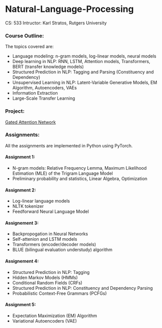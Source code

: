 # Natural-Language-Processing

CS: 533 Intructor: Karl Stratos, Rutgers University

### Course Outline:
The topics covered are: 
* Language modeling: n-gram models, log-linear models, neural models
* Deep learning in NLP: RNN, LSTM, Attention models, Transformers, BERT (transfer knowledge models)
* Structured Prediction in NLP: Tagging and Parsing (Constituency and Dependency)
* Unsupervised Learning in NLP: Latent-Variable Generative Models, EM Algorithm, Autoencoders, VAEs
* Information Extraction
* Large-Scale Transfer Learning 

### Project: 
[Gated Attention Network](https://github.com/prakruti-joshi/Gated-Attention-Network)

### Assignments:

All the assignments are implemented in Python using PyTorch. 

#### Assignment 1: 
* N-gram models: Relative Frequency Lemma, Maximum Likelihood Estimation (MLE) of the Trigram Language Model
* Preliminary probability and statistics, Linear Algebra, Optimization

#### Assignment 2:
* Log-linear language models
* NLTK tokenizer
* Feedforward Neural Language Model

#### Assignement 3: 
* Backpropogation in Neural Networks
* Self-attenion and LSTM models
* Transformers (encoder/decoder models)
* BLUE (bilingual evaluation understudy) algorithm

#### Assignement 4:
* Structured Prediction in NLP: Tagging
* Hidden Markov Models (HMMs)
* Conditional Random Fields (CRFs)
* Structured Prediction in NLP: Constituency and Dependency Parsing
* Probabilistic Context-Free Grammars (PCFGs)

#### Assignment 5:
* Expectation Maximization (EM) Algorithm
* Variational Autoencoders (VAE)
